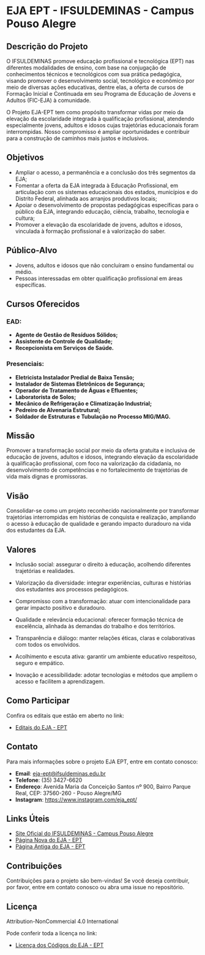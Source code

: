 # EJA EPT - IFSULDEMINAS - Campus Pouso Alegre

## Descrição do Projeto

O IFSULDEMINAS promove educação profissional e tecnológica (EPT) nas diferentes modalidades de ensino, com base na conjugação de conhecimentos técnicos e tecnológicos com sua prática pedagógica, visando promover o desenvolvimento social, tecnológico e econômico por meio de diversas ações educativas, dentre elas, a oferta de cursos de Formação Inicial e Continuada em seu Programa de Educação de Jovens e Adultos (FIC-EJA) à comunidade.

O Projeto EJA-EPT tem como propósito transformar vidas por meio da elevação da escolaridade integrada à qualificação profissional, atendendo especialmente jovens, adultos e idosos cujas trajetórias educacionais foram interrompidas. Nosso compromisso é ampliar oportunidades e contribuir para a construção de caminhos mais justos e inclusivos.

## Objetivos

- Ampliar o acesso, a permanência e a conclusão dos três segmentos da EJA;
- Fomentar a oferta da EJA integrada à Educação Profissional, em articulação com os sistemas educacionais dos estados, municípios e do Distrito Federal, alinhada aos arranjos produtivos locais;
- Apoiar o desenvolvimento de propostas pedagógicas específicas para o público da EJA, integrando educação, ciência, trabalho, tecnologia e cultura;
- Promover a elevação da escolaridade de jovens, adultos e idosos, vinculada à formação profissional e à valorização do saber.

## Público-Alvo

- Jovens, adultos e idosos que não concluíram o ensino fundamental ou médio.
- Pessoas interessadas em obter qualificação profissional em áreas específicas.

## Cursos Oferecidos

### EAD:

- **Agente de Gestão de Resíduos Sólidos;**
- **Assistente de Controle de Qualidade;**
- **Recepcionista em Serviços de Saúde.**

### Presenciais:

- **Eletricista Instalador Predial de Baixa Tensão;**
- **Instalador de Sistemas Eletrônicos de Segurança;**
- **Operador de Tratamento de Águas e Efluentes;**
- **Laboratorista de Solos;**
- **Mecânico de Refrigeração e Climatização Industrial;**
- **Pedreiro de Alvenaria Estrutural;**
- **Soldador de Estruturas e Tubulação no Processo MIG/MAG.**

## Missão

Promover a transformação social por meio da oferta gratuita e inclusiva de educação de jovens, adultos e idosos, integrando elevação da escolaridade à qualificação profissional, com foco na valorização da cidadania, no desenvolvimento de competências e no fortalecimento de trajetórias de vida mais dignas e promissoras.

## Visão

Consolidar-se como um projeto reconhecido nacionalmente por transformar trajetórias interrompidas em histórias de conquista e realização, ampliando o acesso à educação de qualidade e gerando impacto duradouro na vida dos estudantes da EJA.

## Valores

- Inclusão social: assegurar o direito à educação, acolhendo diferentes trajetórias e realidades.

- Valorização da diversidade: integrar experiências, culturas e histórias dos estudantes aos processos pedagógicos.

- Compromisso com a transformação: atuar com intencionalidade para gerar impacto positivo e duradouro.

- Qualidade e relevância educacional: oferecer formação técnica de excelência, alinhada às demandas do trabalho e dos territórios.

- Transparência e diálogo: manter relações éticas, claras e colaborativas com todos os envolvidos.

- Acolhimento e escuta ativa: garantir um ambiente educativo respeitoso, seguro e empático.

- Inovação e acessibilidade: adotar tecnologias e métodos que ampliem o acesso e facilitem a aprendizagem.

## Como Participar

Confira os editais que estão em aberto no link:

- [Editais do EJA - EPT](https://portal.poa.ifsuldeminas.edu.br/home-eja-ept/editais)

## Contato

Para mais informações sobre o projeto EJA EPT, entre em contato conosco:

- **Email**: eja-ept@ifsuldeminas.edu.br 
- **Telefone**: (35) 3427-6620
- **Endereço**: Avenida Maria da Conceição Santos nº 900, Bairro Parque Real, CEP: 37560-260 - Pouso Alegre/MG
- **Instagram**: https://www.instagram.com/eja_ept/

## Links Úteis

- [Site Oficial do IFSULDEMINAS - Campus Pouso Alegre](https://portal.poa.ifsuldeminas.edu.br/)
- [Página Nova do EJA - EPT](https://portal.poa.ifsuldeminas.edu.br/home-eja-ept)
- [Página Antiga do EJA - EPT](https://portal.poa.ifsuldeminas.edu.br/educacao-de-jovens-e-adultos)

## Contribuições

Contribuições para o projeto são bem-vindas! Se você deseja contribuir, por favor, entre em contato conosco ou abra uma issue no repositório.

## Licença

Attribution-NonCommercial 4.0 International

Pode conferir toda a licença no link:

- [Licença dos Códigos do EJA - EPT](https://github.com/Kaiser137/EJA-EPT?tab=License-1-ov-file)
